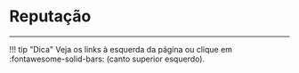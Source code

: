 # Reputação
--- 
!!! tip "Dica"
    Veja os links à esquerda da página ou clique em :fontawesome-solid-bars: (canto superior esquerdo).
